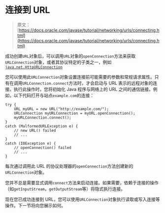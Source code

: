 # 连接到 URL

> 原文： [https://docs.oracle.com/javase/tutorial/networking/urls/connecting.html](https://docs.oracle.com/javase/tutorial/networking/urls/connecting.html)

成功创建`URL`对象后，可以调用`URL`对象的`openConnection`方法来获取`URLConnection`对象，或者其协议特定的子类之一，例如 [`java.net.HttpURLConnection`](https://docs.oracle.com/javase/8/docs/api/java/net/HttpURLConnection.html)

您可以使用此`URLConnection`对象设置连接前可能需要的参数和常规请求属性。只有在调用`URLConnection.connect`方法时，才会启动与 URL 表示的远程对象的连接。执行此操作时，您将初始化 Java 程序与网络上的 URL 之间的通信链接。例如，以下代码打开与站点`example.com`的连接：

```
try {
    URL myURL = new URL("http://example.com/");
    URLConnection myURLConnection = myURL.openConnection();
    myURLConnection.connect();
} 
catch (MalformedURLException e) { 
    // new URL() failed
    // ...
} 
catch (IOException e) {   
    // openConnection() failed
    // ...
}

```

每次通过调用此 URL 的协议处理器的`openConnection`方法创建新的`URLConnection`对象。

您并不总是需要显式调用`connect`方法来启动连接。如果需要，依赖于连接的操作（如`getInputStream`，`getOutputStream`等）将隐式执行连接。

现在您已成功连接到 URL，您可以使用`URLConnection`对象执行读取或写入连接等操作。下一节将向您展示如何。